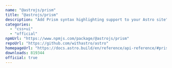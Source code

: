 ```yaml
---
name: "@astrojs/prism"
title: "@astrojs/prism"
description: "Add Prism syntax highlighting support to your Astro site"
categories:
  - "css+ui"
  - "official"
npmUrl: "https://www.npmjs.com/package/@astrojs/prism"
repoUrl: "https://github.com/withastro/astro"
homepageUrl: "https://docs.astro.build/en/reference/api-reference/#prism-"
downloads: 819344
official: true
---
```


